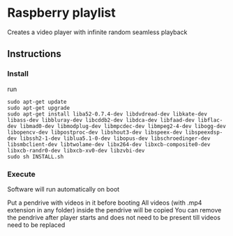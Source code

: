 # Raspberry playlist

Creates a video player with infinite random seamless playback

## Instructions

### Install
run 
```
sudo apt-get update
sudo apt-get upgrade
sudo apt-get install liba52-0.7.4-dev libdvdread-dev libkate-dev libass-dev libbluray-dev libcddb2-dev libdca-dev libfaad-dev libflac-dev libmad0-dev libmodplug-dev libmpcdec-dev libmpeg2-4-dev libogg-dev libopencv-dev libpostproc-dev libshout3-dev libspeex-dev libspeexdsp-dev libssh2-1-dev liblua5.1-0-dev libopus-dev libschroedinger-dev libsmbclient-dev libtwolame-dev libx264-dev libxcb-composite0-dev libxcb-randr0-dev libxcb-xv0-dev libzvbi-dev
sudo sh INSTALL.sh
```

### Execute
Software will run automatically on boot

Put a pendrive with videos in it before booting
All videos (with .mp4 extension in any folder) inside the pendrive will be copied
You can remove the pendrive after player starts and does not need to be present till videos need to be replaced
